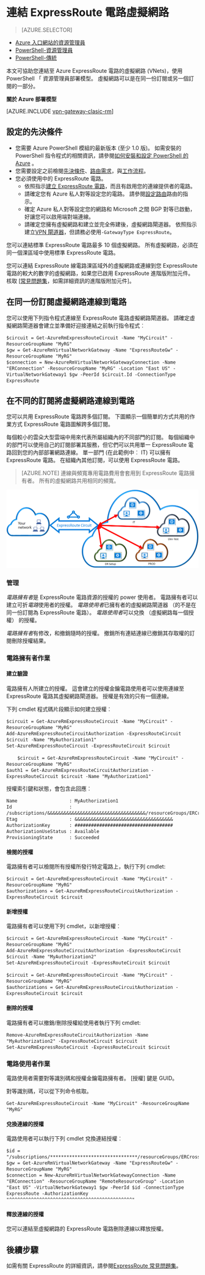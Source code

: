 <properties 
   pageTitle="使用 PowerShell ExpressRoute 電路連結虛擬網路 |Microsoft Azure"
   description="這份文件提供使用 PowerShell 「 資源管理員部署模型至 ExpressRoute 電路概略瞭解如何連結虛擬網路 (VNets)。"
   services="expressroute"
   documentationCenter="na"
   authors="ganesr"
   manager="carmonm"
   editor=""
   tags="azure-resource-manager"/>
<tags 
   ms.service="expressroute"
   ms.devlang="na"
   ms.topic="article"
   ms.tgt_pltfrm="na"
   ms.workload="infrastructure-services"
   ms.date="10/10/2016"
   ms.author="ganesr" />

# <a name="link-a-virtual-network-to-an-expressroute-circuit"></a>連結 ExpressRoute 電路虛擬網路

> [AZURE.SELECTOR]
- [Azure 入口網站的資源管理員](expressroute-howto-linkvnet-portal-resource-manager.md)
- [PowerShell-資源管理員](expressroute-howto-linkvnet-arm.md)
- [PowerShell-傳統](expressroute-howto-linkvnet-classic.md)


本文可協助您連結至 Azure ExpressRoute 電路的虛擬網路 (VNets)，使用 PowerShell 「 資源管理員部署模型。 虛擬網路可以是在同一份訂閱或另一個訂閱的一部分。

**關於 Azure 部署模型**

[AZURE.INCLUDE [vpn-gateway-clasic-rm](../../includes/vpn-gateway-classic-rm-include.md)] 

## <a name="configuration-prerequisites"></a>設定的先決條件

- 您需要 Azure PowerShell 模組的最新版本 (至少 1.0 版)。 如需安裝的 PowerShell 指令程式的相關資訊，請參閱[如何安裝和設定 PowerShell 的 Azure](../powershell-install-configure.md) 。
- 您需要設定之前檢閱[先決條件](expressroute-prerequisites.md)、[路由需求](expressroute-routing.md)，與[工作流程](expressroute-workflows.md)。
- 您必須使用中的 ExpressRoute 電路。 
    - 依照指示[建立 ExpressRoute 電路](expressroute-howto-circuit-arm.md)，而且有啟用您的連線提供者的電路。 
    - 請確定您有 Azure 私人對等設定您的電路。 請參閱[設定路由](expressroute-howto-routing-arm.md)路由的指示。 
    - 確定 Azure 私人對等設定您的網路和 Microsoft 之間 BGP 對等已啟動，好讓您可以啟用端對端連線。
    - 請確定您擁有虛擬網路和建立並完全佈建後，虛擬網路閘道器。 依照指示建立[VPN 閘道器](../articles/vpn-gateway/vpn-gateway-create-site-to-site-rm-powershell.md)，但請務必使用`-GatewayType ExpressRoute`。

您可以連結標準 ExpressRoute 電路最多 10 個虛擬網路。 所有虛擬網路，必須在同一個淉區域中使用標準 ExpressRoute 電路。 

您可以連結 ExpressRoute 線電路淉區域外的虛擬網路或連線到您 ExpressRoute 電路的較大的數字的虛擬網路，如果您已啟用 ExpressRoute 進階版附加元件。 核取 [[常見問題集](expressroute-faqs.md)，如需詳細資訊的進階版附加元件]。

## <a name="connect-a-virtual-network-in-the-same-subscription-to-a-circuit"></a>在同一份訂閱虛擬網路連線到電路

您可以使用下列指令程式連線至 ExpressRoute 電路虛擬網路閘道器。 請確定虛擬網路閘道器會建立並準備好迎接連結之前執行指令程式︰

    $circuit = Get-AzureRmExpressRouteCircuit -Name "MyCircuit" -ResourceGroupName "MyRG"
    $gw = Get-AzureRmVirtualNetworkGateway -Name "ExpressRouteGw" -ResourceGroupName "MyRG"
    $connection = New-AzureRmVirtualNetworkGatewayConnection -Name "ERConnection" -ResourceGroupName "MyRG" -Location "East US" -VirtualNetworkGateway1 $gw -PeerId $circuit.Id -ConnectionType ExpressRoute

## <a name="connect-a-virtual-network-in-a-different-subscription-to-a-circuit"></a>在不同的訂閱將虛擬網路連線到電路

您可以共用 ExpressRoute 電路跨多個訂閱。 下圖顯示一個簡單的方式共用的作業方式 ExpressRoute 電路圖解跨多個訂閱。

每個較小的雲朵大型雲端中用來代表所屬組織內的不同部門的訂閱。 每個組織中的部門可以使用自己的訂閱部署其服務，但它們可以共用單一 ExpressRoute 電路回到您的內部部署網路連線。 單一部門 (在此範例中︰ IT) 可以擁有 ExpressRoute 電路。 在組織內其他訂閱，可以使用 ExpressRoute 電路。

>[AZURE.NOTE] 連線與頻寬專用電路費用會套用到 ExpressRoute 電路擁有者。 所有的虛擬網路共用相同的頻寬。

![跨訂閱連線](./media/expressroute-howto-linkvnet-classic/cross-subscription.png)

### <a name="administration"></a>管理

*電路擁有者*是 ExpressRoute 電路資源的授權的 power 使用者。 電路擁有者可以建立可折*電路*使用者的授權。 *電路使用者*已擁有者的虛擬網路閘道器 （的不是在同一份訂閱為 ExpressRoute 電路）。 *電路使用者*可以兌換 （虛擬網路每一個授權） 的授權。

*電路擁有者*有修改，和撤銷隨時的授權。 撤銷所有連結連線已撤銷其存取權的訂閱刪除授權結果。

### <a name="circuit-owner-operations"></a>電路擁有者作業 

#### <a name="creating-an-authorization"></a>建立驗證
    
電路擁有人所建立的授權。 這會建立的授權金鑰電路使用者可以使用連線至 ExpressRoute 電路其虛擬網路閘道器。 授權是有效的只有一個連線。

下列 cmdlet 程式碼片段顯示如何建立授權︰

    $circuit = Get-AzureRmExpressRouteCircuit -Name "MyCircuit" -ResourceGroupName "MyRG"
    Add-AzureRmExpressRouteCircuitAuthorization -ExpressRouteCircuit $circuit -Name "MyAuthorization1"
    Set-AzureRmExpressRouteCircuit -ExpressRouteCircuit $circuit

        $circuit = Get-AzureRmExpressRouteCircuit -Name "MyCircuit" -ResourceGroupName "MyRG"
    $auth1 = Get-AzureRmExpressRouteCircuitAuthorization -ExpressRouteCircuit $circuit -Name "MyAuthorization1"
        

授權索引鍵和狀態，會包含此回應︰

    Name                   : MyAuthorization1
    Id                     : /subscriptions/&&&&&&&&&&&&&&&&&&&&&&&&&&&&&&&&&&&&/resourceGroups/ERCrossSubTestRG/providers/Microsoft.Network/expressRouteCircuits/CrossSubTest/authorizations/MyAuthorization1
    Etag                   : &&&&&&&&&&&&&&&&&&&&&&&&&&&&&&&&&&&& 
    AuthorizationKey       : ####################################
    AuthorizationUseStatus : Available
    ProvisioningState      : Succeeded

        

#### <a name="reviewing-authorizations"></a>檢閱的授權

電路擁有者可以檢閱所有授權所發行特定電路上，執行下列 cmdlet:

    $circuit = Get-AzureRmExpressRouteCircuit -Name "MyCircuit" -ResourceGroupName "MyRG"
    $authorizations = Get-AzureRmExpressRouteCircuitAuthorization -ExpressRouteCircuit $circuit
    

#### <a name="adding-authorizations"></a>新增授權

電路擁有者可以使用下列 cmdlet，以新增授權︰

    $circuit = Get-AzureRmExpressRouteCircuit -Name "MyCircuit" -ResourceGroupName "MyRG"
    Add-AzureRmExpressRouteCircuitAuthorization -ExpressRouteCircuit $circuit -Name "MyAuthorization2"
    Set-AzureRmExpressRouteCircuit -ExpressRouteCircuit $circuit
    
    $circuit = Get-AzureRmExpressRouteCircuit -Name "MyCircuit" -ResourceGroupName "MyRG"
    $authorizations = Get-AzureRmExpressRouteCircuitAuthorization -ExpressRouteCircuit $circuit

    
#### <a name="deleting-authorizations"></a>刪除的授權

電路擁有者可以撤銷/刪除授權給使用者執行下列 cmdlet:

    Remove-AzureRmExpressRouteCircuitAuthorization -Name "MyAuthorization2" -ExpressRouteCircuit $circuit
    Set-AzureRmExpressRouteCircuit -ExpressRouteCircuit $circuit    

### <a name="circuit-user-operations"></a>電路使用者作業

電路使用者需要對等識別碼和授權金鑰電路擁有者。 [授權] 鍵是 GUID。

對等識別碼，可以從下列命令核取。

    Get-AzureRmExpressRouteCircuit -Name "MyCircuit" -ResourceGroupName "MyRG"

#### <a name="redeeming-connection-authorizations"></a>兌換連線的授權

電路使用者可以執行下列 cmdlet 兌換連結授權︰

    $id = "/subscriptions/********************************/resourceGroups/ERCrossSubTestRG/providers/Microsoft.Network/expressRouteCircuits/MyCircuit"  
    $gw = Get-AzureRmVirtualNetworkGateway -Name "ExpressRouteGw" -ResourceGroupName "MyRG"
    $connection = New-AzureRmVirtualNetworkGatewayConnection -Name "ERConnection" -ResourceGroupName "RemoteResourceGroup" -Location "East US" -VirtualNetworkGateway1 $gw -PeerId $id -ConnectionType ExpressRoute -AuthorizationKey "^^^^^^^^^^^^^^^^^^^^^^^^^^^^^^^^^^^^^^^^^^^^^"

#### <a name="releasing-connection-authorizations"></a>釋放連線的授權

您可以連結至虛擬網路的 ExpressRoute 電路刪除連線以釋放授權。

## <a name="next-steps"></a>後續步驟

如需有關 ExpressRoute 的詳細資訊，請參閱[ExpressRoute 常見問題集](expressroute-faqs.md)。
